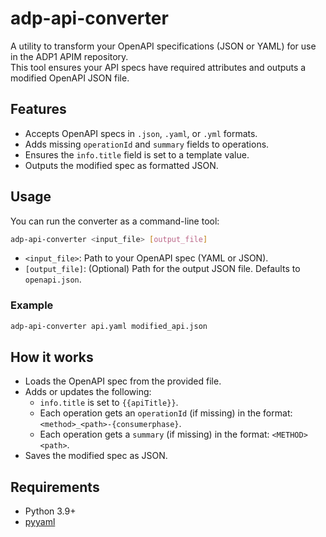 # adp-api-converter

A utility to transform your OpenAPI specifications (JSON or YAML) for use in the ADP1 APIM repository.  
This tool ensures your API specs have required attributes and outputs a modified OpenAPI JSON file.

## Features

- Accepts OpenAPI specs in `.json`, `.yaml`, or `.yml` formats.
- Adds missing `operationId` and `summary` fields to operations.
- Ensures the `info.title` field is set to a template value.
- Outputs the modified spec as formatted JSON.

## Usage

You can run the converter as a command-line tool:

```sh
adp-api-converter <input_file> [output_file]
```

- `<input_file>`: Path to your OpenAPI spec (YAML or JSON).
- `[output_file]`: (Optional) Path for the output JSON file. Defaults to `openapi.json`.

### Example

```sh
adp-api-converter api.yaml modified_api.json
```

## How it works

- Loads the OpenAPI spec from the provided file.
- Adds or updates the following:
  - `info.title` is set to `{{apiTitle}}`.
  - Each operation gets an `operationId` (if missing) in the format: `<method>_<path>-{consumerphase}`.
  - Each operation gets a `summary` (if missing) in the format: `<METHOD> <path>`.
- Saves the modified spec as JSON.

## Requirements

- Python 3.9+
- [pyyaml](https://pypi.org/project/PyYAML/)